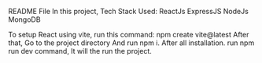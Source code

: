 README File
In this project, Tech Stack Used:
ReactJs
ExpressJS
NodeJs
MongoDB

To setup React using vite,  run this command: npm create vite@latest
After that, Go to the project directory And run npm i. After all installation. run npm run dev command, It will the run the project.
